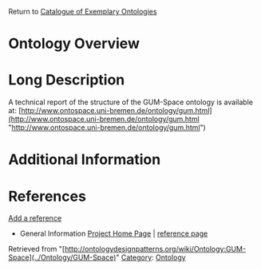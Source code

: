 Return to [Catalogue of Exemplary Ontologies](../Ontology/Main "Ontology:Main")



#  Ontology Overview


#  Long Description


A technical report of the structure of the GUM-Space ontology is available at:
[http://www.ontospace.uni-bremen.de/ontology/gum.html](http://www.ontospace.uni-bremen.de/ontology/gum.html "http://www.ontospace.uni-bremen.de/ontology/gum.html")



#  Additional Information


  



  




#  References


[Add a reference](index.php@title=Odp%253AAdd_reference&subject=../Ontology/GUM-Space "http://ontologydesignpatterns.org/wiki/index.php?title=Odp:Add_reference&subject=Ontology%3AGUM-Space")



* General Information [Project Home Page](http://www.ontospace.uni-bremen.de/ontology/gum.html "http://www.ontospace.uni-bremen.de/ontology/gum.html") | [reference page](../Community/References/I1-OntoSpace "Community:References/I1-OntoSpace")




Retrieved from "[http://ontologydesignpatterns.org/wiki/Ontology:GUM-Space](../Ontology/GUM-Space)"
 [Category](http://ontologydesignpatterns.org/wiki/Special:Categories "Special:Categories"): [Ontology](../Category/Ontology "Category:Ontology")